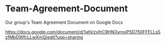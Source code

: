 # Team-Agreement-Document
Our group's Team Agreement Document on Google Docs

https://docs.google.com/document/d/1ahVzvlhC9HN3yrnoP5D750FFFLLsSzfMbDWfcLLwXmQ/edit?usp=sharing
